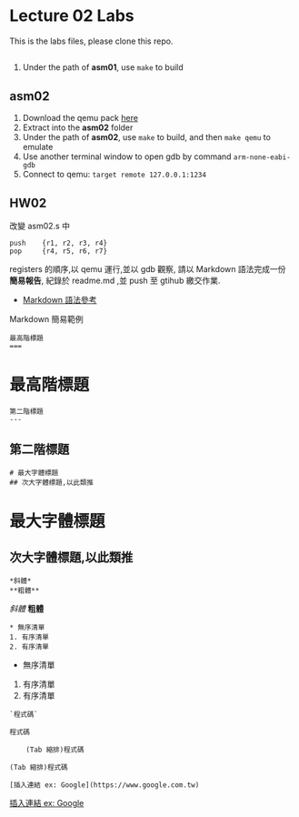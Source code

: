Lecture 02 Labs
===
This is the labs files, please clone this repo.

##
1. Under the path of **asm01**, use `make` to build

## asm02
1. Download the qemu pack [here](http://140.116.39.233/ese/02/gnu-mcu-eclipse-qemu.zip)
2. Extract into the **asm02** folder
3. Under the path of **asm02**, use `make` to build, and then `make qemu` to emulate
4. Use another terminal window to open gdb by command `arm-none-eabi-gdb`
5. Connect to qemu: `target remote 127.0.0.1:1234`


## HW02
改變 asm02.s 中
``` 	
push    {r1, r2, r3, r4}
pop     {r4, r5, r6, r7}
```
registers 的順序,以 qemu 運行,並以 gdb 觀察,
請以 Markdown 語法完成一份 **簡易報告**,
紀錄於 readme.md ,並 push 至 gtihub 繳交作業.
* [Markdown 語法參考](https://markdown.tw)

Markdown 簡易範例
```
最高階標題
===
```
最高階標題
===

```
第二階標題
---
```
第二階標題
---

```
# 最大字體標題
## 次大字體標題,以此類推
```
# 最大字體標題
## 次大字體標題,以此類推

```
*斜體*
**粗體**
```
*斜體*
**粗體**

```
* 無序清單
1. 有序清單
2. 有序清單
```
* 無序清單
1. 有序清單
2. 有序清單

```
`程式碼`
```
`程式碼`

```
    (Tab 縮排)程式碼
```
    (Tab 縮排)程式碼
```
[插入連結 ex: Google](https://www.google.com.tw)
```
[插入連結 ex: Google](https://www.google.com.tw)
